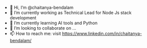 - 👋 Hi, I’m @chaitanya-bendalam
- 🔭 I’m currently working as Technical Lead for Node Js stack development
- 🌱 I’m currently learning AI tools and Python  
- 👯 I’m looking to collaborate on ...
- 📫 How to reach me: visit https://www.linkedin.com/in/chaitanya-bendalam/
